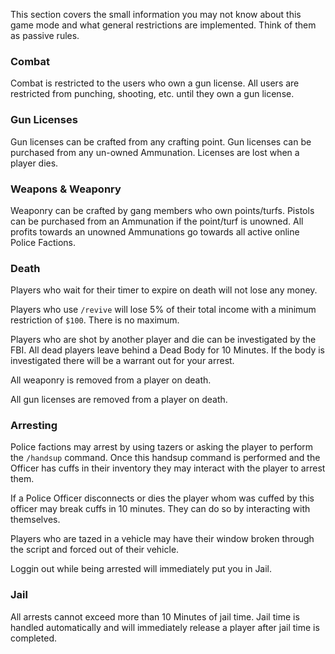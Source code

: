 This section covers the small information you may not know about this game mode and what general restrictions are implemented. Think of them as passive rules.

### Combat
Combat is restricted to the users who own a gun license. 
All users are restricted from punching, shooting, etc. until they own a gun license.

### Gun Licenses
Gun licenses can be crafted from any crafting point.
Gun licenses can be purchased from any un-owned Ammunation.
Licenses are lost when a player dies.

### Weapons & Weaponry
Weaponry can be crafted by gang members who own points/turfs. Pistols can be purchased from an Ammunation if the point/turf is unowned. All profits towards an unowned Ammunations go towards all active online Police Factions.

### Death
Players who wait for their timer to expire on death will not lose any money.

Players who use `/revive` will lose 5% of their total income with a minimum restriction of `$100`. There is no maximum.

Players who are shot by another player and die can be investigated by the FBI. All dead players leave behind a Dead Body for 10 Minutes. If the body is investigated there will be a warrant out for your arrest.

All weaponry is removed from a player on death.

All gun licenses are removed from a player on death.

### Arresting
Police factions may arrest by using tazers or asking the player to perform the `/handsup` command. Once this handsup command is performed and the Officer has cuffs in their inventory they may interact with the player to arrest them.

If a Police Officer disconnects or dies the player whom was cuffed by this officer may break cuffs in 10 minutes. They can do so by interacting with themselves.

Players who are tazed in a vehicle may have their window broken through the script and forced out of their vehicle.

Loggin out while being arrested will immediately put you in Jail.

### Jail
All arrests cannot exceed more than 10 Minutes of jail time. Jail time is handled automatically and will immediately release a player after jail time is completed.
